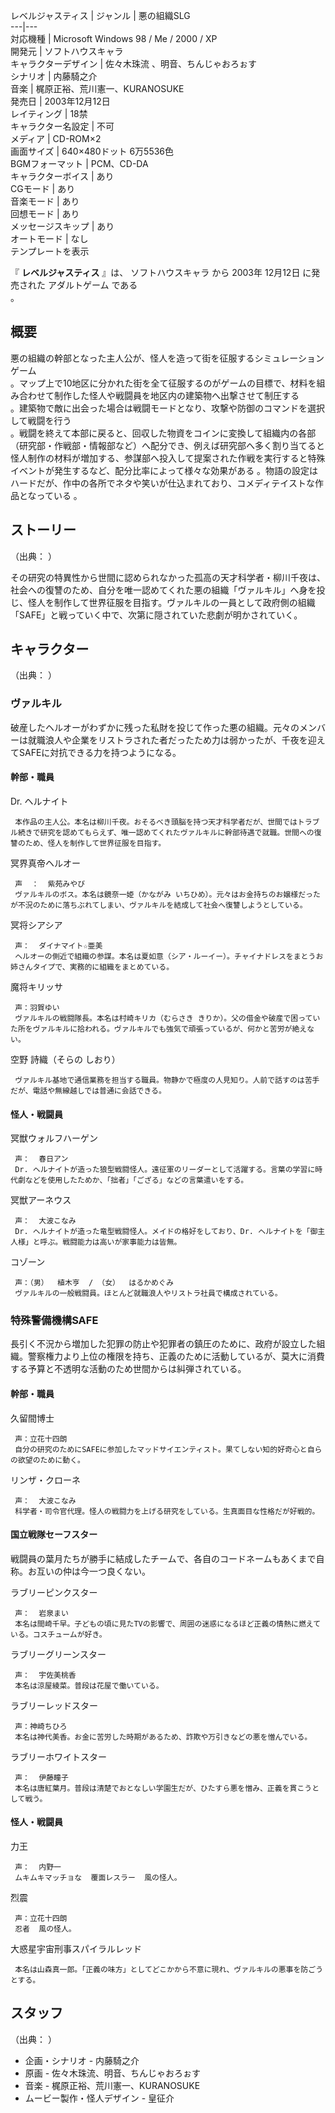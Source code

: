 レベルジャスティス  |  ジャンル  |  悪の組織SLG     
---|---  
対応機種  |  Microsoft Windows 98  /  Me  /  2000  /  XP     
開発元  |  ソフトハウスキャラ     
キャラクターデザイン  |  佐々木珠流  、明音、ちんじゃおろぉす     
シナリオ  |  内藤騎之介   
音楽  |  梶原正裕、荒川憲一、KURANOSUKE   
発売日  |  2003年12月12日     
レイティング  |  18禁     
キャラクター名設定  |  不可     
メディア  |  CD-ROM×2     
画面サイズ  |  640×480ドット 6万5536色     
BGMフォーマット  |  PCM、CD-DA     
キャラクターボイス  |  あり     
CGモード  |  あり     
音楽モード  |  あり     
回想モード  |  あり     
メッセージスキップ  |  あり     
オートモード  |  なし     
テンプレートを表示  
  
『 **レベルジャスティス** 』は、  ソフトハウスキャラ  から  2003年  12月12日  に発売された  アダルトゲーム  である  
。

##  概要  

悪の組織の幹部となった主人公が、怪人を造って街を征服するシミュレーションゲーム      
。マップ上で10地区に分かれた街を全て征服するのがゲームの目標で、材料を組み合わせて制作した怪人や戦闘員を地区内の建築物へ出撃させて制圧する  
  。建築物で敵に出会った場合は戦闘モードとなり、攻撃や防御のコマンドを選択して戦闘を行う  
。戦闘を終えて本部に戻ると、回収した物資をコインに変換して組織内の各部（研究部・作戦部・情報部など）へ配分でき、例えば研究部へ多く割り当てると怪人制作の材料が増加する、参謀部へ投入して提案された作戦を実行すると特殊イベントが発生するなど、配分比率によって様々な効果がある
    。物語の設定はハードだが、作中の各所でネタや笑いが仕込まれており、コメディテイストな作品となっている    。

##  ストーリー  

（出典：        ）

その研究の特異性から世間に認められなかった孤高の天才科学者・柳川千夜は、社会への復讐のため、自分を唯一認めてくれた悪の組織「ヴァルキル」へ身を投じ、怪人を制作して世界征服を目指す。ヴァルキルの一員として政府側の組織「SAFE」と戦っていく中で、次第に隠されていた悲劇が明かされていく。

##  キャラクター  

（出典：        ）

###  ヴァルキル  

破産したヘルオーがわずかに残った私財を投じて作った悪の組織。元々のメンバーは就職浪人や企業をリストラされた者だったため力は弱かったが、千夜を迎えてSAFEに対抗できる力を持つようになる。

####  幹部・職員  

Dr. ヘルナイト

     本作品の主人公。本名は柳川千夜。おそるべき頭脳を持つ天才科学者だが、世間ではトラブル続きで研究を認めてもらえず、唯一認めてくれたヴァルキルに幹部待遇で就職。世間への復讐のため、怪人を制作して世界征服を目指す。 
冥界真帝ヘルオー

     声  ：  紫苑みやび 
     ヴァルキルのボス。本名は鏡奈一姫（かながみ いちひめ）。元々はお金持ちのお嬢様だったが不況のために落ちぶれてしまい、ヴァルキルを結成して社会へ復讐しようとしている。 
冥将シアシア

     声：  ダイナマイト☆亜美 
     ヘルオーの側近で組織の参謀。本名は夏如意（シア・ルーイー）。チャイナドレスをまとうお姉さんタイプで、実務的に組織をまとめている。 
魔将キリッサ

     声：羽賀ゆい 
     ヴァルキルの戦闘隊長。本名は村崎キリカ（むらさき きりか）。父の借金や破産で困っていた所をヴァルキルに拾われる。ヴァルキルでも強気で頑張っているが、何かと苦労が絶えない。 
空野 詩織（そらの しおり）

     ヴァルキル基地で通信業務を担当する職員。物静かで極度の人見知り。人前で話すのは苦手だが、電話や無線越しでは普通に会話できる。 

####  怪人・戦闘員  

冥獣ウォルフハーゲン

     声：  春日アン 
     Dr. ヘルナイトが造った狼型戦闘怪人。遠征軍のリーダーとして活躍する。言葉の学習に時代劇などを使用したためか、「拙者」「ござる」などの言葉遣いをする。 
冥獣アーネウス

     声：  大波こなみ 
     Dr. ヘルナイトが造った竜型戦闘怪人。メイドの格好をしており、Dr. ヘルナイトを「御主人様」と呼ぶ。戦闘能力は高いが家事能力は皆無。 
コゾーン

     声：（男）  植木亨  / （女）  はるかめぐみ 
     ヴァルキルの一般戦闘員。ほとんど就職浪人やリストラ社員で構成されている。 

###  特殊警備機構SAFE  

長引く不況から増加した犯罪の防止や犯罪者の鎮圧のために、政府が設立した組織。警察権力より上位の権限を持ち、正義のために活動しているが、莫大に消費する予算と不透明な活動のため世間からは糾弾されている。

####  幹部・職員  

久留間博士

     声：立花十四朗 
     自分の研究のためにSAFEに参加したマッドサイエンティスト。果てしない知的好奇心と自らの欲望のために動く。 
リンザ・クローネ

     声：  大波こなみ 
     科学者・司令官代理。怪人の戦闘力を上げる研究をしている。生真面目な性格だが好戦的。 

####  国立戦隊セーフスター  

戦闘員の葉月たちが勝手に結成したチームで、各自のコードネームもあくまで自称。お互いの仲は今一つ良くない。

ラブリーピンクスター

     声：  岩泉まい 
     本名は間崎千早。子どもの頃に見たTVの影響で、周囲の迷惑になるほど正義の情熱に燃えている。コスチュームが好き。 
ラブリーグリーンスター

     声：  宇佐美桃香 
     本名は涼屋綾菜。普段は花屋で働いている。 
ラブリーレッドスター

     声：神崎ちひろ 
     本名は神代美香。お金に苦労した時期があるため、詐欺や万引きなどの悪を憎んでいる。 
ラブリーホワイトスター

     声：  伊藤瞳子 
     本名は唐紅葉月。普段は清楚でおとなしい学園生だが、ひたすら悪を憎み、正義を貫こうとして戦う。 

####  怪人・戦闘員  

力王

     声：  内野一 
     ムキムキマッチョな  覆面レスラー  風の怪人。 
烈震

     声：立花十四朗 
     忍者  風の怪人。 
大惑星宇宙刑事スパイラルレッド

     本名は山森真一郎。「正義の味方」としてどこかから不意に現れ、ヴァルキルの悪事を防ごうとする。 

##  スタッフ  

（出典：      ）

  * 企画・シナリオ - 内藤騎之介 
  * 原画 - 佐々木珠流、明音、ちんじゃおろぉす 
  * 音楽 - 梶原正裕、荒川憲一、KURANOSUKE 
  * ムービー製作・怪人デザイン - 皇征介 

